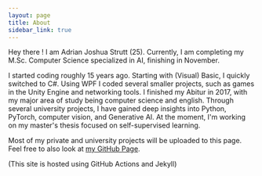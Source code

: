 ```yaml
---
layout: page
title: About
sidebar_link: true
---
```


Hey there ! I am Adrian Joshua Strutt (25).
Currently, I am completing my M.Sc. Computer Science specialized in AI, finishing in November.

I started coding roughly 15 years ago. Starting with (Visual) Basic, I quickly switched to C#.
Using WPF I coded several smaller projects, such as games in the Unity Engine and networking tools.
I finished my Abitur in 2017, with my major area of study being computer science and english.
Through several university projects, I have gained deep insights into Python, PyTorch, computer
vision, and Generative AI. At the moment, I'm working on my master's thesis focused on self-supervised learning.

Most of my private and university projects will be uploaded to this page.
Feel free to also look at [my GitHub Page](https://github.com/adrianjoshua-strutt).

(This site is hosted using GitHub Actions and Jekyll)